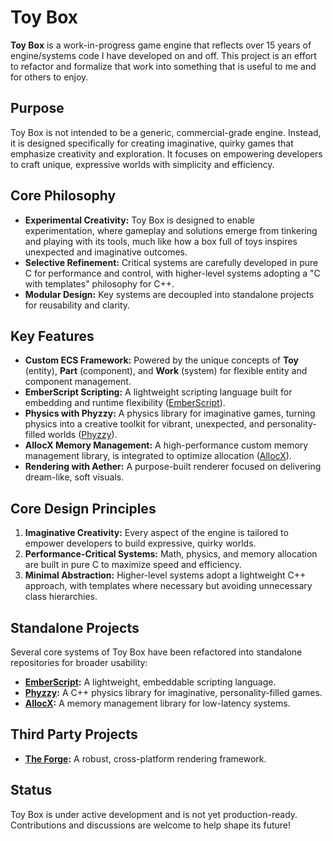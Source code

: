 # Toy Box  

**Toy Box** is a work-in-progress game engine that reflects over 15 years of engine/systems code I have developed on and off. This project is an effort to refactor and formalize that work into something that is useful to me and for others to enjoy.

## **Purpose**  
Toy Box is not intended to be a generic, commercial-grade engine. Instead, it is designed specifically for creating imaginative, quirky games that emphasize creativity and exploration. It focuses on empowering developers to craft unique, expressive worlds with simplicity and efficiency.

## **Core Philosophy**  
- **Experimental Creativity:** Toy Box is designed to enable experimentation, where gameplay and solutions emerge from tinkering and playing with its tools, much like how a box full of toys inspires unexpected and imaginative outcomes.
- **Selective Refinement:** Critical systems are carefully developed in pure C for performance and control, with higher-level systems adopting a "C with templates" philosophy for C++.  
- **Modular Design:** Key systems are decoupled into standalone projects for reusability and clarity.

## **Key Features**  
- **Custom ECS Framework:** Powered by the unique concepts of **Toy** (entity), **Part** (component), and **Work** (system) for flexible entity and component management.  
- **EmberScript Scripting:** A lightweight scripting language built for embedding and runtime flexibility ([EmberScript](https://github.com/simondevenish/EmberScript)).  
- **Physics with Phyzzy:** A physics library for imaginative games, turning physics into a creative toolkit for vibrant, unexpected, and personality-filled worlds ([Phyzzy](https://github.com/simondevenish/Phyzzy)).  
- **AllocX Memory Management:** A high-performance custom memory management library, is integrated to optimize allocation ([AllocX](https://github.com/simondevenish/AllocX)).  
- **Rendering with Aether:** A purpose-built renderer focused on delivering dream-like, soft visuals.  

## **Core Design Principles**  
1. **Imaginative Creativity:** Every aspect of the engine is tailored to empower developers to build expressive, quirky worlds.  
2. **Performance-Critical Systems:** Math, physics, and memory allocation are built in pure C to maximize speed and efficiency.  
3. **Minimal Abstraction:** Higher-level systems adopt a lightweight C++ approach, with templates where necessary but avoiding unnecessary class hierarchies.  

## **Standalone Projects**  
Several core systems of Toy Box have been refactored into standalone repositories for broader usability:  
- **[EmberScript](https://github.com/simondevenish/EmberScript):** A lightweight, embeddable scripting language.  
- **[Phyzzy](https://github.com/simondevenish/Phyzzy):** A C++ physics library for imaginative, personality-filled games.  
- **[AllocX](https://github.com/simondevenish/AllocX):** A memory management library for low-latency systems.

## **Third Party Projects**  
- **[The Forge](https://github.com/ConfettiFX/The-Forge):** A robust, cross-platform rendering framework.

## **Status**  
Toy Box is under active development and is not yet production-ready. Contributions and discussions are welcome to help shape its future!  
